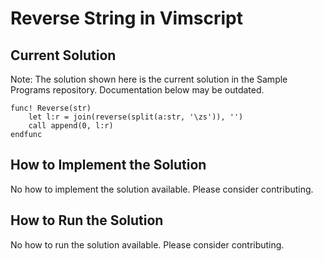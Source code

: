 # Reverse String in Vimscript

## Current Solution

Note: The solution shown here is the current solution in the Sample Programs repository. Documentation below may be outdated.

```Vimscript
func! Reverse(str)
    let l:r = join(reverse(split(a:str, '\zs')), '')
    call append(0, l:r)
endfunc

```

## How to Implement the Solution

No how to implement the solution available. Please consider contributing.

## How to Run the Solution

No how to run the solution available. Please consider contributing.